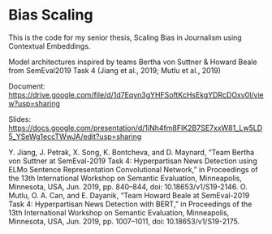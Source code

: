 # Bias Scaling

This is the code for my senior thesis, Scaling Bias in Journalism using Contextual Embeddings.

Model architectures inspired by teams Bertha von Suttner & Howard Beale from SemEval2019 Task 4 (Jiang et al., 2019; Mutlu et al., 2019)

Document: https://drive.google.com/file/d/1d7Eqyn3gYHFSoftKcHsEkgYDRcDOxv0l/view?usp=sharing

Slides: https://docs.google.com/presentation/d/1jNh4fm8FIK2B7SE7xxW81_Lw5LD5_YSeWg1eccTWwJA/edit?usp=sharing

Y. Jiang, J. Petrak, X. Song, K. Bontcheva, and D. Maynard, “Team Bertha von Suttner at SemEval-2019 Task 4: Hyperpartisan News Detection using ELMo Sentence Representation Convolutional Network,” in Proceedings of the 13th International Workshop on Semantic Evaluation, Minneapolis, Minnesota, USA, Jun. 2019, pp. 840–844, doi: 10.18653/v1/S19-2146.
O. Mutlu, O. A. Can, and E. Dayanik, “Team Howard Beale at SemEval-2019 Task 4: Hyperpartisan News Detection with BERT,” in Proceedings of the 13th International Workshop on Semantic Evaluation, Minneapolis, Minnesota, USA, Jun. 2019, pp. 1007–1011, doi: 10.18653/v1/S19-2175.
